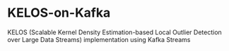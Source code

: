 # KELOS-on-Kafka
KELOS (Scalable Kernel Density Estimation-based Local Outlier Detection over Large Data Streams) implementation using Kafka Streams
